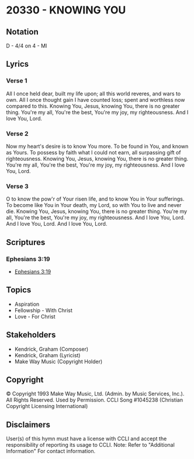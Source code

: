 # 20330 - KNOWING YOU

## Notation

D - 4/4 on 4 - MI

## Lyrics

### Verse 1

All I once held dear, built my life upon; all this world reveres, and wars to own. All I once thought gain I have counted loss; spent and worthless now compared to this. Knowing You, Jesus, knowing You, there is no greater thing. You're my all, You're the best, You're my joy, my righteousness. And I love You, Lord. 

### Verse 2

Now my heart's desire is to know You more. To be found in You, and known as Yours. To possess by faith what I could not earn, all surpassing gift of righteousness. Knowing You, Jesus, knowing You, there is no greater thing. You're my all, You're the best, You're my joy, my righteousness. And I love You, Lord. 

### Verse 3

O to know the pow'r of Your risen life, and to know You in Your sufferings. To become like You in Your death, my Lord, so with You to live and never die. Knowing You, Jesus, knowing You, there is no greater thing. You're my all, You're the best, You're my joy, my righteousness. And I love You, Lord. And I love You, Lord. And I love You, Lord.


## Scriptures

### Ephesians 3:19

- [Ephesians 3:19](https://www.biblegateway.com/passage/?search=Ephesians%203%3A19)


## Topics

- Aspiration
- Fellowship - With Christ
- Love - For Christ

## Stakeholders

- Kendrick, Graham (Composer)
- Kendrick, Graham (Lyricist)
- Make Way Music (Copyright Holder)

## Copyright

© Copyright 1993 Make Way Music, Ltd. (Admin. by Music Services, Inc.). All Rights Reserved. Used by Permission. CCLI Song #1045238
(Christian Copyright Licensing International)

## Disclaimers

User(s) of this hymn must have a license with CCLI and accept the responsibility of reporting its usage to CCLI.
Note: Refer to "Additional Information" For contact information.

